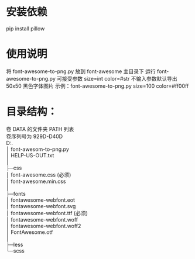 # 安装依赖
pip install pillow

# 使用说明
将 font-awesome-to-png.py 放到 font-awesome 主目录下
运行 font-awesome-to-png.py
可接受参数 size=int color=#str
不输入参数默认导出 50x50 黑色字体图片
示例：font-awesome-to-png.py size=100 color=#ff00ff


# 目录结构：
卷 DATA 的文件夹 PATH 列表  
卷序列号为 929D-D40D  
D:.  
│  font-awesom-to-png.py  
│  HELP-US-OUT.txt  
│    
├─css  
│      font-awesome.css (必须)  
│      font-awesome.min.css  
│        
├─fonts  
│      fontawesome-webfont.eot  
│      fontawesome-webfont.svg  
│      fontawesome-webfont.ttf (必须)  
│      fontawesome-webfont.woff  
│      fontawesome-webfont.woff2  
│      FontAwesome.otf  
│        
├─less  
└─scss  
